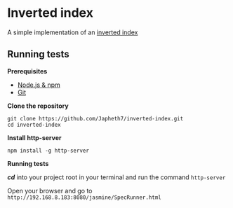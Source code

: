 # Inverted index
A simple implementation of an [inverted index](https://www.elastic.co/guide/en/elasticsearch/guide/current/inverted-index.html)

## Running tests
**Prerequisites**
* [Node.js & npm](https://docs.npmjs.com/getting-started/installing-node)
* [Git](https://git-scm.com/book/en/v2/Getting-Started-Installing-Git)

**Clone the repository**
```
git clone https://github.com/Japheth7/inverted-index.git
cd inverted-index
```

**Install http-server**
```
npm install -g http-server
```

**Running tests**

***cd*** into your project root in your terminal and run the command ```http-server```

Open your browser and go to ```http://192.168.8.183:8080/jasmine/SpecRunner.html```

